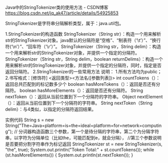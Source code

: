 Java中的StringTokenizer类的使用方法 - CSDN博客 https://blog.csdn.net/jq_ak47/article/details/54925853

StringTokenizer是字符串分隔解析类型，属于：java.util包。

1.StringTokenizer的构造函数 
StringTokenizer（String str）：构造一个用来解析str的StringTokenizer对象。java默认的分隔符是“空格”、“制表符（‘\t’）”、“换行符(‘\n’）”、“回车符（‘\r’）”。 
StringTokenizer（String str，String delim）：构造一个用来解析str的StringTokenizer对象，并提供一个指定的分隔符。 
StringTokenizer（String str，String delim，boolean returnDelims）：构造一个用来解析str的StringTokenizer对象，并提供一个指定的分隔符，同时，指定是否返回分隔符。 
2.StringTokenizer的一些常用方法 
说明： 
1.所有方法均为public； 
2.书写格式：[修饰符] <返回类型><方法名([参数列表])> 
int countTokens（）：返回总共匹配到的标记数多少个 
boolean hasMoreTokens（）：返回是否还有分隔符。 
boolean hasMoreElements（）：返回是否还有分隔符。 
String nextToken（）：返回从当前位置到下一个分隔符的字符串。 
Object nextElement（）：返回从当前位置到下一个分隔符的字符串。 
String nextToken（String delim）：与4类似，以指定的分隔符返回结果。

实例代码
String s = new String("The=Java=platform=is=the=ideal=platform=for=network=computing");
        // 分词器构造函数三个参数，第一个是待分隔的字符串，第二个为分隔字符串，以字符为分隔单位（比如the，可能匹配到e，就会分隔），
        //第三个参数说明是否要把分割字符串作为标记返回
        StringTokenizer st = new StringTokenizer(s, "the", true);
        System.out.println("Token Total:" + st.countTokens());
        while (st.hasMoreElements()) {
            System.out.println(st.nextToken());
        }